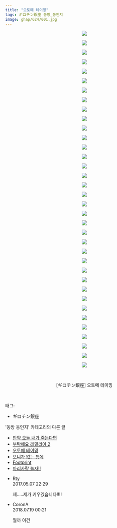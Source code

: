```yaml
---
title: "오토메 테이밍"
tags: ギロチン銀座 동방_동인지
image: ghap/624/001.jpg
---
```

<div class="article">
<p style="text-align: center; clear: none; float: none;"><img src="{{ site.nasurl }}/ghap/624/001.jpg"/></p>
<p style="text-align: center; clear: none; float: none;"><img src="{{ site.nasurl }}/ghap/624/002.jpg"/></p>
<p style="text-align: center; clear: none; float: none;"><img src="{{ site.nasurl }}/ghap/624/003.jpg"/></p>
<p style="text-align: center; clear: none; float: none;"><img src="{{ site.nasurl }}/ghap/624/004.jpg"/></p>
<p style="text-align: center; clear: none; float: none;"><img src="{{ site.nasurl }}/ghap/624/005.jpg"/></p>
<p style="text-align: center; clear: none; float: none;"><img src="{{ site.nasurl }}/ghap/624/006.jpg"/></p>
<p style="text-align: center; clear: none; float: none;"><img src="{{ site.nasurl }}/ghap/624/007.jpg"/></p>
<p style="text-align: center; clear: none; float: none;"><img src="{{ site.nasurl }}/ghap/624/008.jpg"/></p>
<p style="text-align: center; clear: none; float: none;"><img src="{{ site.nasurl }}/ghap/624/009.jpg"/></p>
<p style="text-align: center; clear: none; float: none;"><img src="{{ site.nasurl }}/ghap/624/010.jpg"/></p>
<p style="text-align: center; clear: none; float: none;"><img src="{{ site.nasurl }}/ghap/624/011.jpg"/></p>
<p style="text-align: center; clear: none; float: none;"><img src="{{ site.nasurl }}/ghap/624/012.jpg"/></p>
<p style="text-align: center; clear: none; float: none;"><img src="{{ site.nasurl }}/ghap/624/013.jpg"/></p>
<p style="text-align: center; clear: none; float: none;"><img src="{{ site.nasurl }}/ghap/624/014.jpg"/></p>
<p style="text-align: center; clear: none; float: none;"><img src="{{ site.nasurl }}/ghap/624/015.jpg"/></p>
<p style="text-align: center; clear: none; float: none;"><img src="{{ site.nasurl }}/ghap/624/016.jpg"/></p>
<p style="text-align: center; clear: none; float: none;"><img src="{{ site.nasurl }}/ghap/624/017.jpg"/></p>
<p style="text-align: center; clear: none; float: none;"><img src="{{ site.nasurl }}/ghap/624/018.jpg"/></p>
<p style="text-align: center; clear: none; float: none;"><img src="{{ site.nasurl }}/ghap/624/019.jpg"/></p>
<p style="text-align: center; clear: none; float: none;"><img src="{{ site.nasurl }}/ghap/624/020.jpg"/></p>
<p style="text-align: center; clear: none; float: none;"><img src="{{ site.nasurl }}/ghap/624/021.jpg"/></p>
<p style="text-align: center; clear: none; float: none;"><img src="{{ site.nasurl }}/ghap/624/022.jpg"/></p>
<p style="text-align: center; clear: none; float: none;"><img src="{{ site.nasurl }}/ghap/624/023.jpg"/></p>
<p style="text-align: center; clear: none; float: none;"><img src="{{ site.nasurl }}/ghap/624/024.jpg"/></p>
<p style="text-align: center; clear: none; float: none;"><img src="{{ site.nasurl }}/ghap/624/025.jpg"/></p>
<p style="text-align: center; clear: none; float: none;"><img src="{{ site.nasurl }}/ghap/624/026.jpg"/></p>
<p style="text-align: center; clear: none; float: none;"><img src="{{ site.nasurl }}/ghap/624/027.jpg"/></p>
<p style="text-align: center; clear: none; float: none;"><img src="{{ site.nasurl }}/ghap/624/028.jpg"/></p>
<p style="text-align: center; clear: none; float: none;"><img src="{{ site.nasurl }}/ghap/624/029.jpg"/></p>
<p style="text-align: center; clear: none; float: none;"><img src="{{ site.nasurl }}/ghap/624/030.jpg"/></p>
<p style="text-align: center; clear: none; float: none;"><img src="{{ site.nasurl }}/ghap/624/031.jpg"/></p>
<p style="text-align: center; clear: none; float: none;"><img src="{{ site.nasurl }}/ghap/624/032.jpg"/></p>
<p style="text-align: center; clear: none; float: none;"><img src="{{ site.nasurl }}/ghap/624/033.jpg"/></p>
<p style="text-align: center; clear: none; float: none;"><img src="{{ site.nasurl }}/ghap/624/034.jpg"/></p>
<p style="text-align: center; clear: none; float: none;"><img src="{{ site.nasurl }}/ghap/624/035.jpg"/></p>
<p style="text-align: center; clear: none; float: none;"><img src="{{ site.nasurl }}/ghap/624/036.jpg"/></p>
<p style="text-align: center; clear: none; float: none;"><br/></p>
<p style="text-align: center; clear: none; float: none;">[ギロチン銀座] 오토메 테이밍</p>
<p><br/></p>
</div><div class="tagTrail">
<p>태그: </p>
<ul>
<li>ギロチン銀座</li>
</ul>
</div><div class="another">
<p>'동방 동인지' 카테고리의 다른 글</p>
<ul>
<li><a href="/2016-07-01-ghap_626">만약 오늘 내가 죽는다면</a></li>
<li><a href="/2016-07-01-ghap_625">부탁해요 레밀리아 2</a></li>
<li><a href="/2016-07-01-ghap_624">오토메 테이밍</a></li>
<li><a href="/2016-07-01-ghap_623">오니가 없는 틈에</a></li>
<li><a href="/2016-07-01-ghap_622">Footprint</a></li>
<li><a href="/2016-07-01-ghap_621">마리사랑 놀자!!</a></li>
</ul>
</div><div class="cb_module cb_fluid">
<div class="cb_wrt cb_profile">
<div class="comment">
<ul>
<li class="cb_thumb_off" id="comment14983149">
<div class="cb_comment_area">
<div class="cb_info_area">
<div class="cb_section">
<span class="cb_nick_name">Rty</span>
</div>
<div class="cb_section">
<span class="cb_date">2017.05.07 22:29 </span>
</div>
</div>
<div class="cb_dsc_comment">
<p class="cb_dsc">
											제.....제가 키우겠습니다!!!!
										</p>
</div>
</div></li>
<li class="cb_thumb_off" id="comment15289599">
<div class="cb_comment_area">
<div class="cb_info_area">
<div class="cb_section">
<span class="cb_nick_name">CoronA</span>
</div>
<div class="cb_section">
<span class="cb_date">2018.07.19 00:21 </span>
</div>
</div>
<div class="cb_dsc_comment">
<p class="cb_dsc">
											뭘까 이건
										</p>
</div>
</div></li>
</ul>
</div>
</div><!-- commentList close -->
</div>
